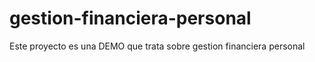 # gestion-financiera-personal
Este proyecto es una DEMO que trata sobre gestion financiera personal

